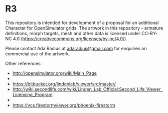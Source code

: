 # R3
This repository is intended for development of a proposal for an additional Character for OpenSimulator grids. The artwork in this repository - armature definitions, morph targets, mesh and other data is licensed under CC-BY-NC 4.0 (https://creativecommons.org/licenses/by-nc/4.0/).

Please contact Ada Radius at adaradius@gmail.com for enquiries on commercial use of the artwork.

Other references:
* http://opensimulator.org/wiki/Main_Page
*
* https://bitbucket.org/lindenlab/viewer/src/master/
* http://wiki.secondlife.com/wiki/Linden_Lab_Official:Second_Life_Viewer_Licensing_Program
*
* https://vcs.firestormviewer.org/phoenix-firestorm
